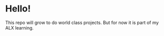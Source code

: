 # Hello!
This repo will grow to do world class projects.
But for now it is part of my ALX learning.
